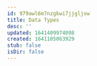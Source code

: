 ```yaml
---
id: 979awl6m7nzgkwi7jjgljvw
title: Data Types
desc: ''
updated: 1641409974098
created: 1641105063929
stub: false
isDir: false
---
```



